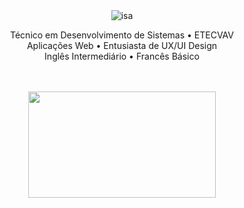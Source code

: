 <div align="center">
  <img src="https://readme-typing-svg.herokuapp.com?font=Ubuntu&duration=3000&pause=500&center=true&vCenter=true&width=435&color=F7F7F7&lines=Olá,+sou+a+Isa!" alt="isa" />
  <br>
  <div style="max-width: 600;">
    <p>
      Técnico em Desenvolvimento de Sistemas • ETECVAV<br>
      Aplicações Web • Entusiasta de UX/UI Design<br>
      Inglês Intermediário • Francês Básico<br>
    </p>
  </div>
  <br><br>
  <img src="https://github.com/isabellysiviero/isabellysiviero/assets/156025675/967e51c6-a072-4dd3-ac02-a9aac0f1ba6e" width="300px" height="170px"/>
</div><br>
